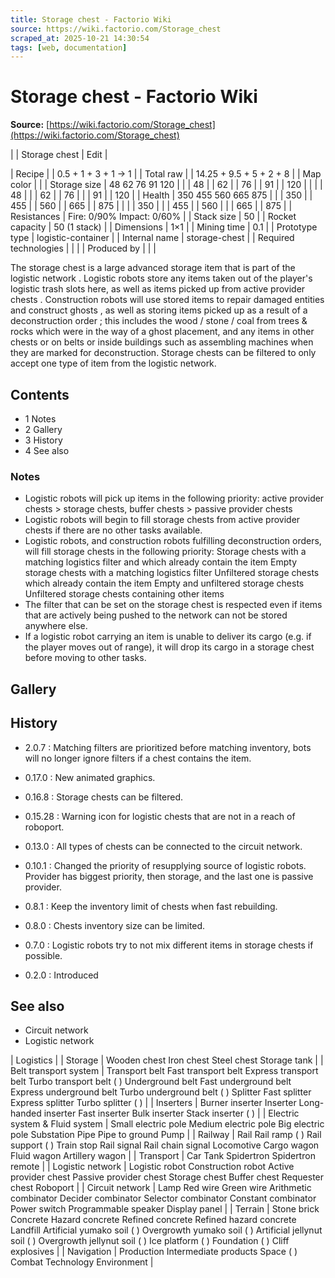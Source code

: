 ```yaml
---
title: Storage chest - Factorio Wiki
source: https://wiki.factorio.com/Storage_chest
scraped_at: 2025-10-21 14:30:54
tags: [web, documentation]
---
```


# Storage chest - Factorio Wiki

**Source:** [https://wiki.factorio.com/Storage_chest](https://wiki.factorio.com/Storage_chest)


|  | Storage chest | Edit |

| Recipe |
| 0.5 + 1 + 3 + 1 → 1 |
| Total raw |
| 14.25 + 9.5 + 5 + 2 + 8 |
| Map color |  |
| Storage size | 48 62 76 91 120 |  |  | 48 |  | 62 |  | 76 |  | 91 |  | 120 |
|  |  | 48 |
|  | 62 |  | 76 |
|  | 91 |  | 120 |
| Health | 350 455 560 665 875 |  |  | 350 |  | 455 |  | 560 |  | 665 |  | 875 |
|  |  | 350 |
|  | 455 |  | 560 |
|  | 665 |  | 875 |
| Resistances | Fire: 0/90% Impact: 0/60% |
| Stack size | 50 |
| Rocket capacity | 50 (1 stack) |
| Dimensions | 1×1 |
| Mining time | 0.1 |
| Prototype type | logistic-container |
| Internal name | storage-chest |
| Required technologies |
|  |
| Produced by |
|  |

The storage chest is a large advanced storage item that is part of the logistic network . Logistic robots store any items taken out of the player's logistic trash slots here, as well as items picked up from active provider chests . Construction robots will use stored items to repair damaged entities and construct ghosts , as well as storing items picked up as a result of a deconstruction order ; this includes the wood / stone / coal from trees & rocks which were in the way of a ghost placement, and any items in other chests or on belts or inside buildings such as assembling machines when they are marked for deconstruction. Storage chests can be filtered to only accept one type of item from the logistic network.

## Contents

- 1 Notes
- 2 Gallery
- 3 History
- 4 See also

### Notes

- Logistic robots will pick up items in the following priority: active provider chests > storage chests, buffer chests > passive provider chests
- Logistic robots will begin to fill storage chests from active provider chests if there are no other tasks available.
- Logistic robots, and construction robots fulfilling deconstruction orders, will fill storage chests in the following priority: Storage chests with a matching logistics filter and which already contain the item Empty storage chests with a matching logistics filter Unfiltered storage chests which already contain the item Empty and unfiltered storage chests Unfiltered storage chests containing other items
- The filter that can be set on the storage chest is respected even if items that are actively being pushed to the network can not be stored anywhere else.
- If a logistic robot carrying an item is unable to deliver its cargo (e.g. if the player moves out of range), it will drop its cargo in a storage chest before moving to other tasks.

## Gallery

## History

- 2.0.7 : Matching filters are prioritized before matching inventory, bots will no longer ignore filters if a chest contains the item.

- 0.17.0 : New animated graphics.

- 0.16.8 : Storage chests can be filtered.

- 0.15.28 : Warning icon for logistic chests that are not in a reach of roboport.

- 0.13.0 : All types of chests can be connected to the circuit network.

- 0.10.1 : Changed the priority of resupplying source of logistic robots. Provider has biggest priority, then storage, and the last one is passive provider.

- 0.8.1 : Keep the inventory limit of chests when fast rebuilding.

- 0.8.0 : Chests inventory size can be limited.

- 0.7.0 : Logistic robots try to not mix different items in storage chests if possible.

- 0.2.0 : Introduced

## See also

- Circuit network
- Logistic network

| Logistics |
| Storage | Wooden chest Iron chest Steel chest Storage tank |
| Belt transport system | Transport belt Fast transport belt Express transport belt Turbo transport belt ( ) Underground belt Fast underground belt Express underground belt Turbo underground belt ( ) Splitter Fast splitter Express splitter Turbo splitter ( ) |
| Inserters | Burner inserter Inserter Long-handed inserter Fast inserter Bulk inserter Stack inserter ( ) |
| Electric system & Fluid system | Small electric pole Medium electric pole Big electric pole Substation Pipe Pipe to ground Pump |
| Railway | Rail Rail ramp ( ) Rail support ( ) Train stop Rail signal Rail chain signal Locomotive Cargo wagon Fluid wagon Artillery wagon |
| Transport | Car Tank Spidertron Spidertron remote |
| Logistic network | Logistic robot Construction robot Active provider chest Passive provider chest Storage chest Buffer chest Requester chest Roboport |
| Circuit network | Lamp Red wire Green wire Arithmetic combinator Decider combinator Selector combinator Constant combinator Power switch Programmable speaker Display panel |
| Terrain | Stone brick Concrete Hazard concrete Refined concrete Refined hazard concrete Landfill Artificial yumako soil ( ) Overgrowth yumako soil ( ) Artificial jellynut soil ( ) Overgrowth jellynut soil ( ) Ice platform ( ) Foundation ( ) Cliff explosives |
| Navigation | Production Intermediate products Space ( ) Combat Technology Environment |
